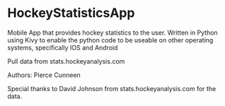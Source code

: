 # HockeyStatisticsApp
Mobile App that provides hockey statistics to the user. Written in Python using Kivy to enable the python code to be useable on other operating systems, specifically IOS and Android


Pull data from stats.hockeyanalysis.com 

Authors:
Pierce Cunneen

Special thanks to David Johnson from stats.hockeyanalysis.com for the data. 
